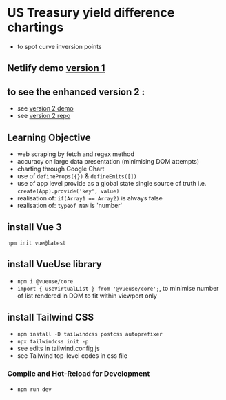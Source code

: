 # US Treasury yield difference chartings
- to spot curve inversion points

## Netlify demo [version 1](https://ust-yield-chart-fidly.netlify.app/)

## to see the enhanced version 2 :
- see [version 2 demo](https://yield-diff-at-fidly.netlify.app/)
- see [version 2 repo]()

## Learning Objective
- web scraping by fetch and regex method
- accuracy on large data presentation (minimising DOM attempts)
- charting through Google Chart
- use of ```defineProps({})``` & ```defineEmits([])```
- use of app level provide as a global state single source of truth i.e. ```create(App).provide('key', value)```
- realisation of: ```if(Array1 == Array2)``` is always false
- realisation of: ```typeof NaN``` is 'number'

## install Vue 3
```npm init vue@latest```

## install VueUse library
- ```npm i @vueuse/core```
- ```import { useVirtualList } from '@vueuse/core';```, to minimise number of list rendered in DOM to fit within viewport only

## install Tailwind CSS
- ```npm install -D tailwindcss postcss autoprefixer```
- ```npx tailwindcss init -p```
- see edits in tailwind.config.js
- see Tailwind top-level codes in css file

### Compile and Hot-Reload for Development
- ```npm run dev```

